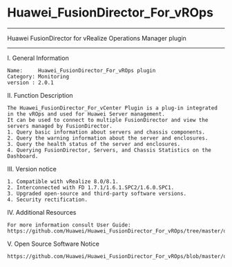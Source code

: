 # Huawei_FusionDirector_For_vROps

**********************************************************************************
Huawei FusionDirector for vRealize Operations Manager plugin
**********************************************************************************

I. General Information 

    Name:     Huawei_FusionDirector_For_vROps plugin
    Category: Monitoring 
    version : 2.0.1

II. Function Description
    
    The Huawei_FusionDirector_For_vCenter Plugin is a plug-in integrated in the vROps and used for Huawei Server management. 
    It can be used to connect to multiple FusionDirector and view the servers managed by FusionDirector.
    1. Query basic information about servers and chassis components.
    2. Query the warning information about the server and enclosures.
    3. Query the health status of the server and enclosures.
    4. Querying FusionDirector, Servers, and Chassis Statistics on the Dashboard.
    
III. Version notice

    1. Compatible with vRealize 8.0/8.1.
    2. Interconnected with FD 1.7.1/1.6.1.SPC2/1.6.0.SPC1.
    3. Upgraded open-source and third-party software versions.
    4. Security rectification.

IV. Additional Resources

    For more information consult User Guide: https://github.com/Huawei/Huawei_FusionDirector_For_vROps/tree/master/docs

V. Open Source Software Notice

    https://github.com/Huawei/Huawei_FusionDirector_For_vROps/blob/master/docs/Open%20Source%20Software%20Notice.doc
